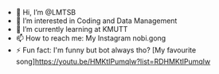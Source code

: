 - 👋 Hi, I’m @LMTSB
- 👀 I’m interested in Coding and Data Management
- 🌱 I’m currently learning at KMUTT
- 📫 How to reach me: My Instagram nobi.gong
- ⚡ Fun fact: I'm funny but bot always tho?
[My favourite song]<https://youtu.be/HMKtIPumqlw?list=RDHMKtIPumqlw>
